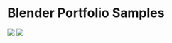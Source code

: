 # Blender Portfolio Samples
<img src="https://merylmathew.repl.co/images/rain.gif"></img>
<img src="https://merylmathew.repl.co/images/spiral.gif"></img>
